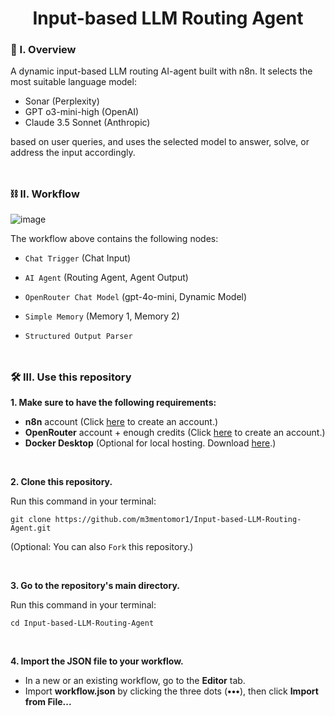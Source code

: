 <div align="center">
  <h1>Input-based LLM Routing Agent</h1>
</div>

### 🧐 I. Overview

A dynamic input-based LLM routing AI-agent built with n8n. It selects the most suitable language model: 
- Sonar (Perplexity)
- GPT o3-mini-high (OpenAI)
- Claude 3.5 Sonnet (Anthropic)

based on user queries, and uses the selected model to answer, solve, or address the input accordingly.
<br><br>
##

### ⛓️ II. Workflow
![image](https://github.com/user-attachments/assets/02b88522-7284-4da4-b807-0d975c712279)

The workflow above contains the following nodes: 

- ``Chat Trigger`` (Chat Input) 

- ``AI Agent`` (Routing Agent, Agent Output)

- ``OpenRouter Chat Model`` (gpt-4o-mini, Dynamic Model)

- ``Simple Memory`` (Memory 1, Memory 2)

- ``Structured Output Parser``
<br><br>
##

### 🛠️ III. Use this repository

**1. Make sure to have the following requirements:**

- **n8n** account (Click [here](https://app.n8n.cloud/register) to create an account.)
- **OpenRouter** account + enough credits (Click [here](https://openrouter.ai/) to create an account.)
- **Docker Desktop** (Optional for local hosting. Download [here](https://www.docker.com/).)
<br>

**2. Clone this repository.**

   Run this command in your terminal: 
   ```
   git clone https://github.com/m3mentomor1/Input-based-LLM-Routing-Agent.git
   ```
(Optional: You can also ```Fork``` this repository.)

<br>

**3. Go to the repository's main directory.**

   Run this command in your terminal: 
   ```
   cd Input-based-LLM-Routing-Agent
   ```
<br>

**4. Import the JSON file to your workflow.**

- In a new or an existing workflow, go to the **Editor** tab.
- Import **workflow.json** by clicking the three dots (**•••**), then click **Import from File...**
<br>


